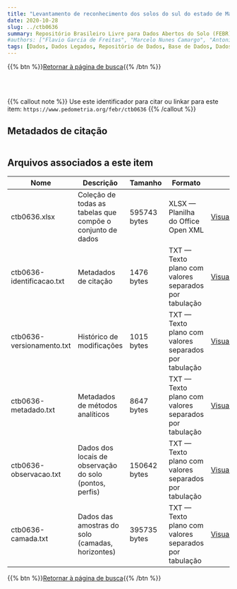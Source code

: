 ```yaml
---
title: "Levantamento de reconhecimento dos solos do sul do estado de Mato Grosso"
date: 2020-10-28
slug: ../ctb0636
summary: Repositório Brasileiro Livre para Dados Abertos do Solo (FEBR) | A febre dos dados de solo no Brasil
#authors: ["Flavio Garcia de Freitas", "Marcelo Nunes Camargo", "Antonio Ramalho Filho", "Elias Pedro Mothci", "Esteväo Machado Moura", "Hélio da Costa Almeida", "Humberto G. dos Santos", "Joäo A. Martins do Amaral", "Joäo M. Gralha Tomasi", "Klaus Peter Wittern", "Manoel Faustino Neto", "Reinaldo Oscar Potter"]
tags: [Dados, Dados Legados, Repositório de Dados, Base de Dados, Dados Abertos]
---
```


<style>
div.alert > div {
    font-size: 0.8rem;
}
</style>

{{% btn %}}<a href="/febr/buscar/">Retornar à página de busca</a>{{% /btn %}}

<br>
<br>

{{% callout note %}}
Use este identificador para citar ou linkar para este item: `https://www.pedometria.org/febr/ctb0636`
{{% /callout %}}

## Metadados de citação

<table>
<!-- Fonte: https://gist.github.com/jfreels/6814721 -->
<script src="https://d3js.org/d3.v3.min.js" charset="utf-8"></script>
<!-- <script type='text/javascript' src='/febr/buscar/script.js'></script> -->
<script type='text/javascript'>
  d3.tsv('ctb0636-identificacao.txt',function (data) {
    var columns = ['campo', 'valor']
    tabulate(data, columns)
  })
</script>
</table>

## Arquivos associados a este item

<table style="width:100%">
  <thead>
    <tr>
      <th>Nome</th>
      <th>Descrição</th>
      <th>Tamanho</th>
      <th>Formato</th>
      <th></th>
    </tr>
  </thead>
  <tbody>
    <tr>
      <td>ctb0636.xlsx</td>
      <td>Coleção de todas as tabelas que compõe o conjunto de dados</td>
      <td>595743 bytes</td>
      <td>XLSX — Planilha do Office Open XML</td>
      <td><a href="https://cloud.utfpr.edu.br/index.php/s/Df6dhfzYJ1DDeso/download?path=%2Fctb0636&files=ctb0636.xlsx" class="btn btn-primary btn-block" role="button">Visualizar/Abrir</a></td>
    </tr>
    <tr>
      <td>ctb0636-identificacao.txt</td>
      <td>Metadados de citação</td>
      <td>1476 bytes</td>
      <td>TXT — Texto plano com valores separados por tabulação</td>
      <td><a href="https://cloud.utfpr.edu.br/index.php/s/Df6dhfzYJ1DDeso/download?path=%2Fctb0636&files=ctb0636-identificacao.txt" class="btn btn-primary btn-block" role="button">Visualizar/Abrir</a></td>
    </tr>
    <tr>
      <td>ctb0636-versionamento.txt</td>
      <td>Histórico de modificações</td>
      <td>1015 bytes</td>
      <td>TXT — Texto plano com valores separados por tabulação</td>
      <td><a href="https://cloud.utfpr.edu.br/index.php/s/Df6dhfzYJ1DDeso/download?path=%2Fctb0636&files=ctb0636-versionamento.txt" class="btn btn-primary btn-block" role="button">Visualizar/Abrir</a></td>
    </tr>
    <tr>
      <td>ctb0636-metadado.txt</td>
      <td>Metadados de métodos analíticos</td>
      <td>8647 bytes</td>
      <td>TXT — Texto plano com valores separados por tabulação</td>
      <td><a href="https://cloud.utfpr.edu.br/index.php/s/Df6dhfzYJ1DDeso/download?path=%2Fctb0636&files=ctb0636-metadado.txt" class="btn btn-primary btn-block" role="button">Visualizar/Abrir</a></td>
    </tr>
    <tr>
      <td>ctb0636-observacao.txt</td>
      <td>Dados dos locais de observação do solo (pontos, perfis)</td>
      <td>150642 bytes</td>
      <td>TXT — Texto plano com valores separados por tabulação</td>
      <td><a href="https://cloud.utfpr.edu.br/index.php/s/Df6dhfzYJ1DDeso/download?path=%2Fctb0636&files=ctb0636-observacao.txt" class="btn btn-primary btn-block" role="button">Visualizar/Abrir</a></td>
    </tr>
    <tr>
      <td>ctb0636-camada.txt</td>
      <td>Dados das amostras do solo (camadas, horizontes)</td>
      <td>395735 bytes</td>
      <td>TXT — Texto plano com valores separados por tabulação</td>
      <td><a href="https://cloud.utfpr.edu.br/index.php/s/Df6dhfzYJ1DDeso/download?path=%2Fctb0636&files=ctb0636-camada.txt" class="btn btn-primary btn-block" role="button">Visualizar/Abrir</a></td>
    </tr>
  </tbody>
</table>

{{% btn %}}<a href="/febr/buscar/">Retornar à página de busca</a>{{% /btn %}}
